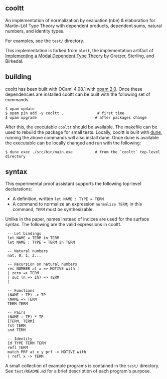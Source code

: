## cooltt

An implementation of normalization by evaluation (nbe) & elaboration for Martin-Löf Type
Theory with dependent products, dependent sums, natural numbers, and identity types.

For examples, see the `test/` directory.

This implementation is forked from `blott`, the implementation artifact of
[Implementing a Modal Dependent Type Theory](https://doi.acm.org/10.1145/3341711) by Gratzer,
Sterling, and Birkedal.

## building

cooltt has been built with OCaml 4.08.1 with [opam 2.0](https://opam.ocaml.org/). Once
these dependencies are installed cooltt can be built with the following set of commands.

```
$ opam update
$ opam pin add -y cooltt .               # first time
$ opam upgrade                          # after packages change
```

After this, the executable `cooltt` should be available. The makefile can be used to rebuild the
package for small tests. Locally, cooltt is built with [dune](https://dune.build), running the above
commands will also install dune. Once dune is available the executable can be locally changed and
run with the following:

```
$ dune exec ./src/bin/main.exe          # from the `cooltt` top-level directory
```

## syntax

This experimental proof assistant supports the following top-level declarations:

 - A definition, written `let NAME : TYPE = TERM`
 - A command to normalize an expression `normalize TERM`; in this command, `TERM` must be synthesizable. 

Unlike in the paper, names instead of indices are used for the surface syntax. The following are
the valid expressions in cooltt.

     -- Let bindings
     let NAME = TERM in TERM
     let NAME : TYPE = TERM in TERM

     -- Natural numbers 
     nat, 0, 1, 2...

     -- Recursion on natural numbers
     rec NUMBER at x => MOTIVE with [
     | zero => TERM
     | suc (n => ih) => TERM
     ]

     -- Functions
     (NAME : TP) -> TP
     \NAME => TERM
     TERM TERM

     -- Pairs
     (NAME : TP) * TP
     [TERM, TERM]
     fst TERM
     snd TERM

     -- Identity
     Id TYPE TERM TERM
     refl TERM
     match PRF at x y prf -> MOTIVE with
     | refl x -> TERM

A small collection of example programs is contained in the `test/` directory. See `test/README.md`
for a brief description of each program's purpose.
